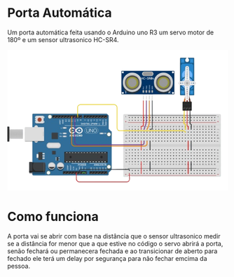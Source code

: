 # Porta Automática

Um porta automática feita usando o Arduino uno R3 um servo motor de 180º e um sensor ultrasonico HC-SR4.

![Montagem](portaautomatica/montagemporta.png)


# Como funciona

A porta vai se abrir com base na distância que o sensor ultrasonico medir se a distância for menor que a que estive no código o servo abrirá a porta, senão fechará ou permanecera fechada e ao transicionar de aberto para fechado ele terá um delay por segurança para não fechar emcima da pessoa.
